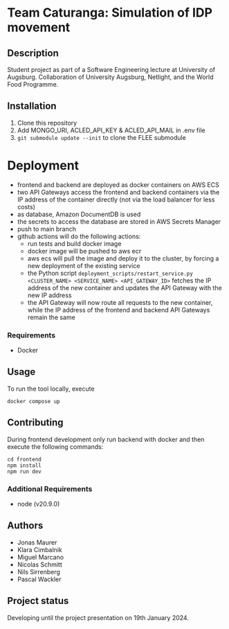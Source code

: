 # Team Caturanga: Simulation of IDP movement

## Description
Student project as part of a Software Engineering lecture at University of Augsburg.
Collaboration of University Augsburg, Netlight, and the World Food Programme.

## Installation
1. Clone this repository
2. Add MONGO_URI, ACLED_API_KEY & ACLED_API_MAIL in .env file
3. `git submodule update --init` to clone the FLEE submodule

# Deployment
- frontend and backend are deployed as docker containers on AWS ECS
- two API Gateways access the frontend and backend containers via the IP address of the container directly (not via the load balancer for less costs)
- as database, Amazon DocumentDB is used
- the secrets to access the database are stored in AWS Secrets Manager
- push to main branch
- github actions will do the following actions:
  - run tests and build docker image
  - docker image will be pushed to aws ecr
  - aws ecs will pull the image and deploy it to the cluster, by forcing a new deployment of the existing service
  - the Python script `deployment_scripts/restart_service.py <CLUSTER_NAME> <SERVICE_NAME> <API_GATEWAY_ID>` fetches the IP address of the new container and updates the API Gateway with the new IP address
  - the API Gateway will now route all requests to the new container, while the IP address of the frontend and backend API Gateways remain the same

### Requirements
- Docker

## Usage
To run the tool locally, execute
```
docker compose up
```

## Contributing
During frontend development only run backend with docker and then execute the following commands:
```
cd frontend
npm install
npm run dev
```

### Additional Requirements
- node (v20.9.0)

## Authors
- Jonas Maurer
- Klara Cimbalnik
- Miguel Marcano
- Nicolas Schmitt
- Nils Sirrenberg
- Pascal Wackler

## Project status
Developing until the project presentation on 19th January 2024.
